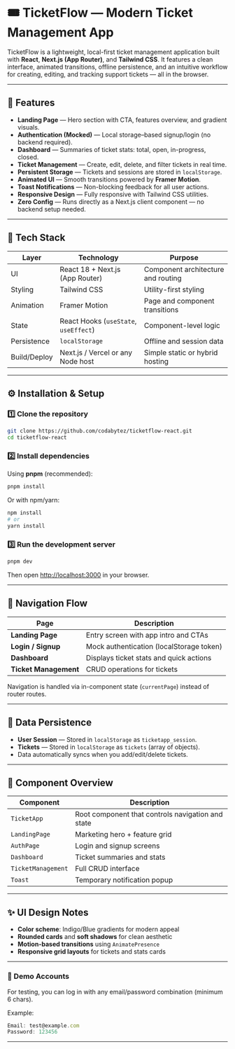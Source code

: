 # 🎟️ TicketFlow — Modern Ticket Management App

TicketFlow is a lightweight, local-first ticket management application built with **React**, **Next.js (App Router)**, and **Tailwind CSS**.
It features a clean interface, animated transitions, offline persistence, and an intuitive workflow for creating, editing, and tracking support tickets — all in the browser.

---

## 🚀 Features

- **Landing Page** — Hero section with CTA, features overview, and gradient visuals.
- **Authentication (Mocked)** — Local storage–based signup/login (no backend required).
- **Dashboard** — Summaries of ticket stats: total, open, in-progress, closed.
- **Ticket Management** — Create, edit, delete, and filter tickets in real time.
- **Persistent Storage** — Tickets and sessions are stored in `localStorage`.
- **Animated UI** — Smooth transitions powered by **Framer Motion**.
- **Toast Notifications** — Non-blocking feedback for all user actions.
- **Responsive Design** — Fully responsive with Tailwind CSS utilities.
- **Zero Config** — Runs directly as a Next.js client component — no backend setup needed.

---

## 🧠 Tech Stack

| Layer        | Technology                            | Purpose                            |
| ------------ | ------------------------------------- | ---------------------------------- |
| UI           | React 18 + Next.js (App Router)       | Component architecture and routing |
| Styling      | Tailwind CSS                          | Utility-first styling              |
| Animation    | Framer Motion                         | Page and component transitions     |
| State        | React Hooks (`useState`, `useEffect`) | Component-level logic              |
| Persistence  | `localStorage`                        | Offline and session data           |
| Build/Deploy | Next.js / Vercel or any Node host     | Simple static or hybrid hosting    |

---

## ⚙️ Installation & Setup

### 1️⃣ Clone the repository

```bash
git clone https://github.com/codabytez/ticketflow-react.git
cd ticketflow-react
```

### 2️⃣ Install dependencies

Using **pnpm** (recommended):

```bash
pnpm install
```

Or with npm/yarn:

```bash
npm install
# or
yarn install
```

### 3️⃣ Run the development server

```bash
pnpm dev
```

Then open [http://localhost:3000](http://localhost:3000) in your browser.

---

## 🧭 Navigation Flow

| Page                  | Description                              |
| --------------------- | ---------------------------------------- |
| **Landing Page**      | Entry screen with app intro and CTAs     |
| **Login / Signup**    | Mock authentication (localStorage token) |
| **Dashboard**         | Displays ticket stats and quick actions  |
| **Ticket Management** | CRUD operations for tickets              |

Navigation is handled via in-component state (`currentPage`) instead of router routes.

---

## 💾 Data Persistence

- **User Session** — Stored in `localStorage` as `ticketapp_session`.
- **Tickets** — Stored in `localStorage` as `tickets` (array of objects).
- Data automatically syncs when you add/edit/delete tickets.

---

## 🧩 Component Overview

| Component          | Description                                       |
| ------------------ | ------------------------------------------------- |
| `TicketApp`        | Root component that controls navigation and state |
| `LandingPage`      | Marketing hero + feature grid                     |
| `AuthPage`         | Login and signup screens                          |
| `Dashboard`        | Ticket summaries and stats                        |
| `TicketManagement` | Full CRUD interface                               |
| `Toast`            | Temporary notification popup                      |

---

## ✨ UI Design Notes

- **Color scheme**: Indigo/Blue gradients for modern appeal
- **Rounded cards** and **soft shadows** for clean aesthetic
- **Motion-based transitions** using `AnimatePresence`
- **Responsive grid layouts** for tickets and stats cards

---

### 🧩 Demo Accounts

For testing, you can log in with any email/password combination (minimum 6 chars).

Example:

```JavaScript
Email: test@example.com
Password: 123456
```

---
